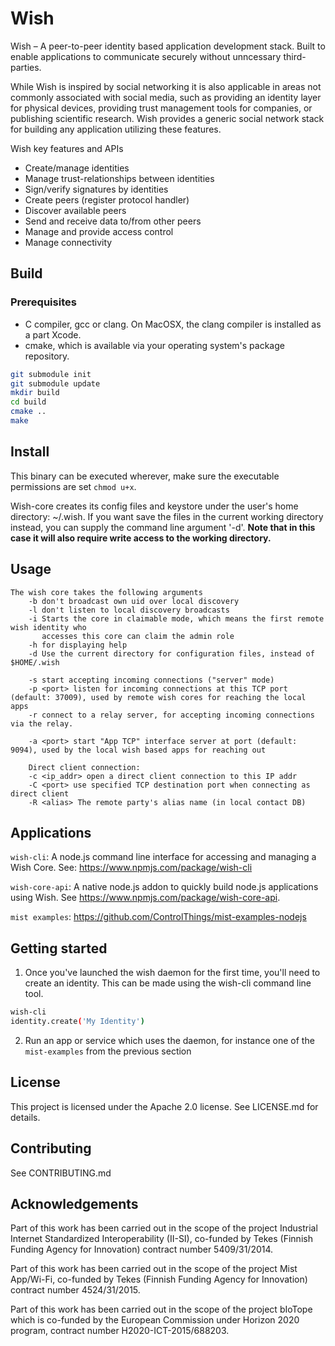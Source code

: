 # Wish

Wish – A peer-to-peer identity based application development stack. Built to enable applications to communicate securely without unncessary third-parties.

While Wish is inspired by social networking it is also applicable in areas not commonly associated with social media, such as providing an identity layer for physical devices, providing trust management tools for companies, or publishing scientific research. Wish provides a generic social network stack for building any application utilizing these features.

Wish key features and APIs

* Create/manage identities
* Manage trust-relationships between identities
* Sign/verify signatures by identities
* Create peers (register protocol handler)
* Discover available peers
* Send and receive data to/from other peers
* Manage and provide access control
* Manage connectivity

## Build

### Prerequisites

* C compiler, gcc or clang. On MacOSX, the clang compiler is installed as a part Xcode.
* cmake, which is available via your operating system's package repository.

```sh
git submodule init
git submodule update
mkdir build
cd build 
cmake ..
make
```
## Install
This binary can be executed wherever, make sure the executable permissions are set ``chmod u+x``. 

Wish-core creates its config files and keystore under the user's home directory: ~/.wish. If you want save the files in the current working directory instead, you can supply the command line argument '-d'. **Note that in this case it will also require write access to the working directory.**



## Usage
```
The wish core takes the following arguments
    -b don't broadcast own uid over local discovery
    -l don't listen to local discovery broadcasts
    -i Starts the core in claimable mode, which means the first remote wish identity who 
       accesses this core can claim the admin role
    -h for displaying help
    -d Use the current directory for configuration files, instead of $HOME/.wish

    -s start accepting incoming connections ("server" mode)
    -p <port> listen for incoming connections at this TCP port (default: 37009), used by remote wish cores for reaching the local apps
    -r connect to a relay server, for accepting incoming connections via the relay.

    -a <port> start "App TCP" interface server at port (default: 9094), used by the local wish based apps for reaching out

    Direct client connection:
    -c <ip_addr> open a direct client connection to this IP addr
    -C <port> use specified TCP destination port when connecting as direct client
    -R <alias> The remote party's alias name (in local contact DB)
```

## Applications

`wish-cli`: A node.js command line interface for accessing and managing a Wish Core. See: https://www.npmjs.com/package/wish-cli

`wish-core-api`: A native node.js addon to quickly build node.js applications using Wish. See https://www.npmjs.com/package/wish-core-api.

`mist examples`: 
https://github.com/ControlThings/mist-examples-nodejs 

## Getting started
1. Once you've launched the wish daemon for the first time, you'll need to create an identity. This can be made using the wish-cli command line tool. 
```sh
wish-cli
identity.create('My Identity')
```
2. Run an app or service which uses the daemon, for instance one of the `mist-examples` from the previous section

## License

This project is licensed under the Apache 2.0 license. See LICENSE.md for details.

## Contributing

See CONTRIBUTING.md

## Acknowledgements

Part of this work has been carried out in the scope of the project Industrial Internet Standardized Interoperability (II-SI), co-funded by Tekes (Finnish Funding Agency for Innovation) contract number 5409/31/2014.

Part of this work has been carried out in the scope of the project Mist App/Wi-Fi, co-funded by Tekes (Finnish Funding Agency for Innovation) contract number  4524/31/2015.

Part of this work has been carried out in the scope of the project bIoTope which is co-funded by the European Commission under Horizon 2020 program, contract number H2020-ICT-2015/688203.
